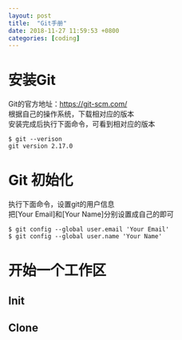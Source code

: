 ```yaml
---
layout: post
title:  "Git手册"
date: 2018-11-27 11:59:53 +0800
categories: [coding]
---
```


# 安装Git
Git的官方地址：https://git-scm.com/  
根据自己的操作系统，下载相对应的版本  
安装完成后执行下面命令，可看到相对应的版本
```
$ git --verison
git version 2.17.0
```

# Git 初始化
执行下面命令，设置git的用户信息  
把[Your Email]和[Your Name]分别设置成自己的即可
```
$ git config --global user.email 'Your Email'
$ git config --global user.name 'Your Name'
```

# 开始一个工作区
## Init
## Clone
